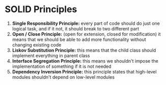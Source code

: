 # SOLID Principles

1. **Single Responsibility Principle:** every part of code should do just one logical task, and if it not, it should break to two different part
2. **Open / Close Principle:** (open for extension, closed for modification) it means that we should be able to add more functionality without changing existing code
3. **Liskov Substitution Principle:** this means that the child class should implement everything in parent class
4. **Interface Segregation Principle:** this means we shouldn't impose the implementation of something if it is not needed
5. **Dependency Inversion Principle:** this principle states that high-level modules shouldn't depend on low-level modules
